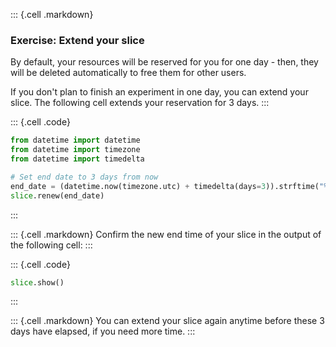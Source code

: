 
::: {.cell .markdown}
### Exercise: Extend your slice

By default, your resources will be reserved for you for one day - then, they will be deleted automatically to free them for other users.

If you don't plan to finish an experiment in one day, you can extend your slice. The following cell extends your reservation for 3 days.
:::

::: {.cell .code}
```python
from datetime import datetime
from datetime import timezone
from datetime import timedelta

# Set end date to 3 days from now
end_date = (datetime.now(timezone.utc) + timedelta(days=3)).strftime("%Y-%m-%d %H:%M:%S %z")
slice.renew(end_date)
```
:::



::: {.cell .markdown}
Confirm the new end time of your slice in the output of the following cell:
:::


::: {.cell .code}
```python
slice.show()
```
:::


::: {.cell .markdown}
You can extend your slice again anytime before these 3 days have elapsed, if you need more time.
:::
